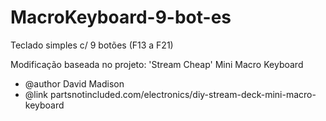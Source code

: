 # MacroKeyboard-9-bot-es
Teclado simples c/ 9 botões (F13 a F21)

Modificação baseada no projeto:
'Stream Cheap' Mini Macro Keyboard
 *  @author     David Madison
 *  @link       partsnotincluded.com/electronics/diy-stream-deck-mini-macro-keyboard
   
